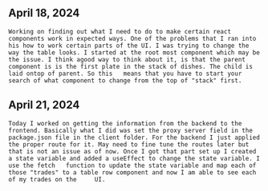 ## April 18, 2024
    Working on finding out what I need to do to make certain react components work in expected ways. One of the problems that I ran into his how to work certain parts of the UI. I was trying to change the way the table looks. I started at the root most component which may be the issue. I think agood way to think about it, is that the parent component is is the first plate in the stack of dishes. The child is laid ontop of parent. So this   means that you have to start your search of what component to change from the top of "stack" first. 


## April 21, 2024
    Today I worked on getting the information from the backend to the frontend. Basically what I did was set the proxy server field in the          package.json file in the client folder. For the backend I just applied the proper route for it. May need to fine tune the routes later but that is not an issue as of now. Once I got that part set up I created a state variable and added a useEffect to change the state variable. I use the fetch   function to update the state variable and map each of those "trades" to a table row component and now I am able to see each of my trades on the     UI.

